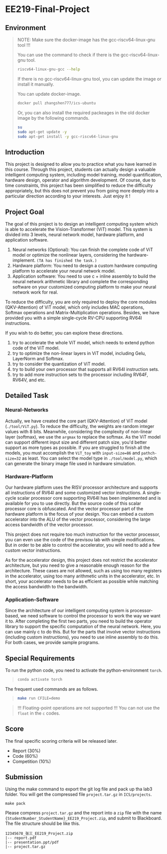 # EE219-Final-Project

## Environment

> NOTE: Make sure the docker-image has the gcc-riscv64-linux-gnu tool !!!
>
> You can use the command to check if there is the gcc-riscv64-linux-gnu tool.
> ```bash
> riscv64-linux-gnu-gcc --help
>```
> If there is no gcc-riscv64-linux-gnu tool, you can update the image or install it manually.
>
> You can update docker-image.
> ```bash
> docker pull zhangshen777/ics-ubuntu
> ```
>
> Or, you can also install the required packeages in the old docker image by the following commands.
>
> ```bash
> su
> sudo apt-get update -y
> sudo apt-get install -y gcc-riscv64-linux-gnu
> ```

## Introduction

This project is designed to allow you to practice what you have learned in this course. Through this project, students can actually design a valuable intelligent computing system, including model training, model quantification, hardware design, operator and algorithm development. Of course, due to time constraints, this project has been simplified to reduce the difficulty appropriately, but this does not prevent you from going more deeply into a particular direction according to your interests. Just enjoy it !

## Project Goal

The goal of this project is to design an intelligent computing system which is able to accelerate the Vision-Transformer (ViT) model. This system is divided into 3 levels, neural network model, hardware platform, and application software.

1. Neural networks (Optional): You can finish the complete code of ViT model or optimize the nonlinear layers, considering the hardware-implement. `(TA has finished the task.)`
2. Hardware platform: You need to design a custom hardware computing platform to accelerate your neural network model.
3. Application software: You need to use c + inline assembly to build the neural network arithmetic library and complete the corresponding software on your customized computing platform to make your neural network work for real.

To reduce the difficulty, you are only required to deploy the core modules (QKV-Attention) of ViT model, which only includes MAC operations, Softmax operations and Matrix-Multiplication operations. 
Besides, we have provided you with a simple single-cycle RV-CPU supporting RV64I instructions.

If you wish to do better, you can explore these directions.

1. try to accelerate the whole ViT model, which needs to extend python code of the ViT model.
2. try to optimize the non-linear layers in ViT model, including Gelu, LayerNorm and Softmax.
3. try to consider the quantization of ViT model.
4. try to build your own processor that supports all RV64I instruction sets.
5. try to add more instruction sets to the processor including RV64F, RV64V, and etc.

## Detailed Task

### Neural-Networks

Actually, we have created the core part (QKV-Attention) of ViT model (`./tool/ViT.py`). To reduce the difficulty, the weights are random integer values with 8 bits. Meanwhile, considering the complexity of non-linear layer (softmax), we use the `argmax` to replace the softmax. As the ViT model can support different input size and different patch size, you'd better support as more types as possible. If you are struggled to finish all the models, you must accomplish the `ViT_toy` with `input-size=86` and `pathch-size=32` as least. You can select the model type in `./tool/model.py`, which can generate the binary image file used in hardware simulation. 

### Hardware-Platform

Our hardware platform uses the RISV processor architecture and supports all instructions of RV64I and some customized vector instructions. A single-cycle scalar processor core supporting RV64I has been implemented and is available for you to use directly. But the source code of this scalar processor core is obfuscated. And the vector processor part of the hardware platform is the focus of your design. You can embed a custom accelerator into the ALU of the vector processor, considering the large access bandwidth of the vector processor.

This project does not require too much instruction for the vector processor, you can even use the code of the previsou lab with simple modifications. But in order to be able to control the accelerator, you will need to add a few custom vector instructions.

As for the accelerator design, this project does not restrict the accelerator architecture, but you need to give a reasonable enough reason for the architecture. These cases are not allowed, such as using too many registers in the accelerator, using too many arithmetic units in the accelerator, etc. In short, your accelerator needs to be as efficient as possible while matching the access bandwidth to the bandwidth.

### Application-Software

Since the architecture of our intelligent computing system is processor-based, we need software to control the processor to work the way we want it to. After completing the first two parts, you need to build the operator library to support the specific computation of the neural network. Here, you can use mainly c to do this. But for the parts that involve vector instructions (including custom instructions), you need to use inline assembly to do this. For both cases, we provide sample programs.

## Special Requirements


To run the python code, you need to activate the python-environment `torch`.

>```python
> conda activate torch
>```

The frequent used commands are as follows.

>
>```bash
>make run CFILE=demo
>```

> !!! Floating-point operations are not supported !!! You can not use the `float` in the `c` codes.


## Score

The final specific scoring criteria will be released later.

* Report (30%)
* Code (60%)
* Competition (10%)

## Submission

Using the make command to export the git log file and pack up tha lab3 folder. You will get the compressed file `project.tar.gz` in `ICS/projects`.

```
make pack
```

Please compress `project.tar.gz` and the report into a `zip` file with the name `{StudentNumber_StudentName}_EE219_Project.zip`, and submit to Blackboard. The file structure should be like this.

```
12345678_张三_EE219_Project.zip
|-- report.pdf
|-- presentation.ppt/pdf
|-- project.tar.gz
```
